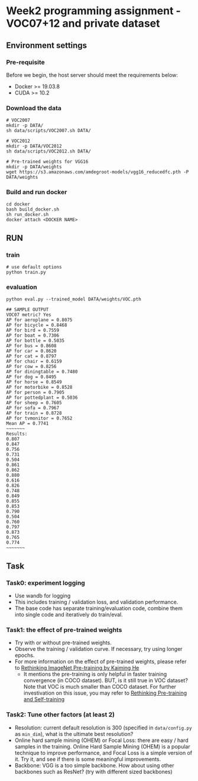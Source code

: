 # Week2 programming assignment - VOC07+12 and private dataset

## Environment settings

### Pre-requisite
Before we begin, the host server should meet the requirements below:
* Docker >= 19.03.8
* CUDA >= 10.2

### Download the data

```
# VOC2007
mkdir -p DATA/
sh data/scripts/VOC2007.sh DATA/

# VOC2012
mkdir -p DATA/VOC2012
sh data/scripts/VOC2012.sh DATA/

# Pre-trained weights for VGG16
mkdir -p DATA/weights
wget https://s3.amazonaws.com/amdegroot-models/vgg16_reducedfc.pth -P DATA/weights
```

### Build and run docker

```
cd docker
bash build_docker.sh
sh run_docker.sh
docker attach <DOCKER NAME>
```

## RUN

### train

```
# use default options
python train.py
```
### evaluation

```
python eval.py --trained_model DATA/weights/VOC.pth

## SAMPLE OUTPUT
VOC07 metric? Yes
AP for aeroplane = 0.8075
AP for bicycle = 0.8468
AP for bird = 0.7559
AP for boat = 0.7306
AP for bottle = 0.5035
AP for bus = 0.8608
AP for car = 0.8620
AP for cat = 0.8797
AP for chair = 0.6159
AP for cow = 0.8256
AP for diningtable = 0.7480
AP for dog = 0.8495
AP for horse = 0.8549
AP for motorbike = 0.8528
AP for person = 0.7905
AP for pottedplant = 0.5036
AP for sheep = 0.7605
AP for sofa = 0.7967
AP for train = 0.8728
AP for tvmonitor = 0.7652
Mean AP = 0.7741
~~~~~~~
Results:
0.807
0.847
0.756
0.731
0.504
0.861
0.862
0.880
0.616
0.826
0.748
0.849
0.855
0.853
0.790
0.504
0.760
0.797
0.873
0.765
0.774
~~~~~~~
```

## Task

### Task0: experiment logging
* Use wandb for logging
* This includes training / validation loss, and validation performance.
* The base code has separate training/evaluation code, combine them into single code and iteratively do train/eval.

### Task1: the effect of pre-trained weights
* Try with or without pre-trained weights.
* Observe the training / validation curve. If necessary, try using longer epochs.
* For more information on the effect of pre-trained weights, please refer to [Rethinking ImageNet Pre-training by Kaiming He](https://arxiv.org/abs/1811.08883)
  * It mentions the pre-training is only helpful in faster training convergence (in COCO dataset). BUT, is it still true in VOC dataset? Note that VOC is much smaller than COCO dataset. For further investivation on this issue, you may refer to [Rethinking Pre-training and Self-training](https://arxiv.org/abs/2006.06882)

### Task2: Tune other factors (at least 2)
* Resolution: current default resolution is 300 (specified in `data/config.py` as `min_dim`), what is the ultimate best resolution?
* Online hard sample mining (OHEM) or Focal Loss: there are easy / hard samples in the training. Online Hard Sample Mining (OHEM) is a popular technique to improve performance, and Focal Loss is a simple version of it. Try it, and see if there is some meaningful improvements.
* Backbone: VGG is a too simple backbone. How about using other backbones such as ResNet? (try with different sized backbones)
